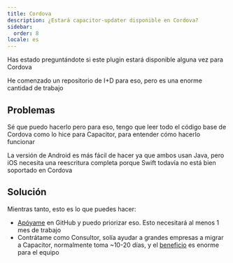 ```yaml
---
title: Cordova
description: ¿Estará capacitor-updater disponible en Cordova?
sidebar:
  order: 8
locale: es
---
```


Has estado preguntándote si este plugin estará disponible alguna vez para Cordova

He comenzado un repositorio de I+D para eso, pero es una enorme cantidad de trabajo

## Problemas

Sé que puedo hacerlo pero para eso, tengo que leer todo el código base de Cordova como lo hice para Capacitor, para entender cómo hacerlo funcionar

La versión de Android es más fácil de hacer ya que ambos usan Java, pero iOS necesita una reescritura completa porque Swift todavía no está bien soportado en Cordova

## Solución

Mientras tanto, esto es lo que puedes hacer:

* [Apóyame](https://githubcom/sponsors/riderx) en GitHub y puedo priorizar eso. Esto necesitará al menos 1 mes de trabajo
* Contrátame como Consultor, solía ayudar a grandes empresas a migrar a Capacitor, normalmente toma ~10-20 días, y el [beneficio](https://ionicio/resources/articles/capacitor-vs-cordova-modern-hybrid-app-development) es enorme para el equipo